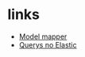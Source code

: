 # links


- [Model mapper](https://stackoverflow.com/a/44534173/8116126)
- [Querys no Elastic](https://www.elastic.co/guide/en/elasticsearch/reference/current/query-dsl-query-string-query.html)
